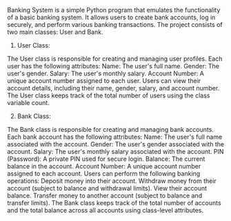  Banking System is a simple Python program that emulates the functionality of a basic banking system. It allows users to create bank accounts, log in securely, and perform various banking transactions. The project consists of two main classes: User and Bank.

1. User Class:

The User class is responsible for creating and managing user profiles.
Each user has the following attributes:
Name: The user's full name.
Gender: The user's gender.
Salary: The user's monthly salary.
Account Number: A unique account number assigned to each user.
Users can view their account details, including their name, gender, salary, and account number.
The User class keeps track of the total number of users using the class variable count.

2. Bank Class:

The Bank class is responsible for creating and managing bank accounts.
Each bank account has the following attributes:
Name: The user's full name associated with the account.
Gender: The user's gender associated with the account.
Salary: The user's monthly salary associated with the account.
PIN (Password): A private PIN used for secure login.
Balance: The current balance in the account.
Account Number: A unique account number assigned to each account.
Users can perform the following banking operations:
Deposit money into their account.
Withdraw money from their account (subject to balance and withdrawal limits).
View their account balance.
Transfer money to another account (subject to balance and transfer limits).
The Bank class keeps track of the total number of accounts and the total balance across all accounts using class-level attributes.

